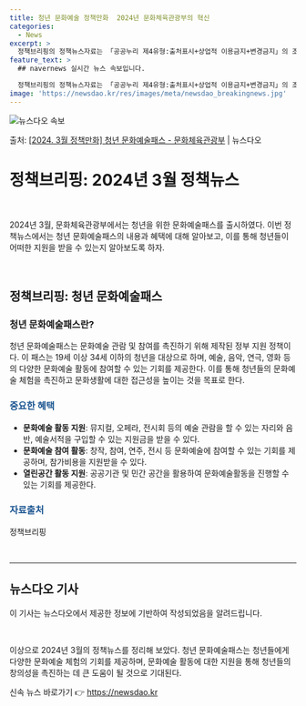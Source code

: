 ```yaml
---
title: 청년 문화예술 정책만화  2024년 문화체육관광부의 혁신
categories:
  - News
excerpt: >
  정책브리핑의 정책뉴스자료는 「공공누리 제4유형:출처표시+상업적 이용금지+변경금지」의 조건에 따라 자유롭게 이…
feature_text: >
  ## navernews 실시간 뉴스 속보입니다.

  정책브리핑의 정책뉴스자료는 「공공누리 제4유형:출처표시+상업적 이용금지+변경금지」의 조건에 따라 자유롭게 이…
image: 'https://newsdao.kr/res/images/meta/newsdao_breakingnews.jpg'
---
```


![뉴스다오 속보](https://newsdao.kr/res/images/meta/newsdao_breakingnews.jpg)

<p>출처: <a href="https://newsdao.kr/3277" rel="dofollow">[2024. 3월 정책만화] 청년 문화예술패스 - 문화체육관광부</a> | 뉴스다오</p>

<h1>정책브리핑: 2024년 3월 정책뉴스</h1>
<p data-ke-size="size16">&nbsp;</p>
<p data-ke-size="size16">2024년 3월, 문화체육관광부에서는 청년을 위한 문화예술패스를 출시하였다. 이번 정책뉴스에서는 청년 문화예술패스의 내용과 혜택에 대해 알아보고, 이를 통해 청년들이 어떠한 지원을 받을 수 있는지 알아보도록 하자.</p>
<p data-ke-size="size16">&nbsp;</p>

<h2 data-ke-size="size26">정책브리핑: 청년 문화예술패스</h2>

<h3>청년 문화예술패스란?</h3>
<p data-ke-size="size16">청년 문화예술패스는 문화예술 관람 및 참여를 촉진하기 위해 제작된 정부 지원 정책이다. 이 패스는 19세 이상 34세 이하의 청년을 대상으로 하며, 예술, 음악, 연극, 영화 등의 다양한 문화예술 활동에 참여할 수 있는 기회를 제공한다. 이를 통해 청년들의 문화예술 체험을 촉진하고 문화생활에 대한 접근성을 높이는 것을 목표로 한다.</p>

<h3><span style="color: #1a5490;">중요한 혜택</span></h3>
<ul>
	<li><b>문화예술 활동 지원</b>: 뮤지컬, 오페라, 전시회 등의 예술 관람을 할 수 있는 자리와 음반, 예술서적을 구입할 수 있는 지원금을 받을 수 있다.</li>
	<li><b>문화예술 참여 활동</b>: 창작, 참여, 연주, 전시 등 문화예술에 참여할 수 있는 기회를 제공하며, 참가비용을 지원받을 수 있다.</li>
	<li><b>열린공간 활동 지원</b>: 공공기관 및 민간 공간을 활용하여 문화예술활동을 진행할 수 있는 기회를 제공한다.</li>
</ul>

<h3><span style="color: #1a5490;">자료출처</span></h3>
<p data-ke-size="size16">정책브리핑 </p>
<p data-ke-size="size16">&nbsp;</p>
<hr />
<h2 data-ke-size="size26">뉴스다오 기사</h2>
<p data-ke-size="size16">이 기사는 뉴스다오에서 제공한 정보에 기반하여 작성되었음을 알려드립니다.</p>
<p data-ke-size="size16">&nbsp;</p>
<p data-ke-size="size16">이상으로 2024년 3월의 정책뉴스를 정리해 보았다. 청년 문화예술패스는 청년들에게 다양한 문화예술 체험의 기회를 제공하며, 문화예술 활동에 대한 지원을 통해 청년들의 창의성을 촉진하는 데 큰 도움이 될 것으로 기대된다.</p> 

신속 뉴스 바로가기 👉 <a href="https://newsdao.kr" rel="dofollow">https://newsdao.kr</a>


